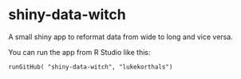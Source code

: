 # shiny-data-witch
A small shiny app to reformat data from wide to long and vice versa.

You can run the app from R Studio like this:

    runGitHub( "shiny-data-witch", "lukekorthals")
